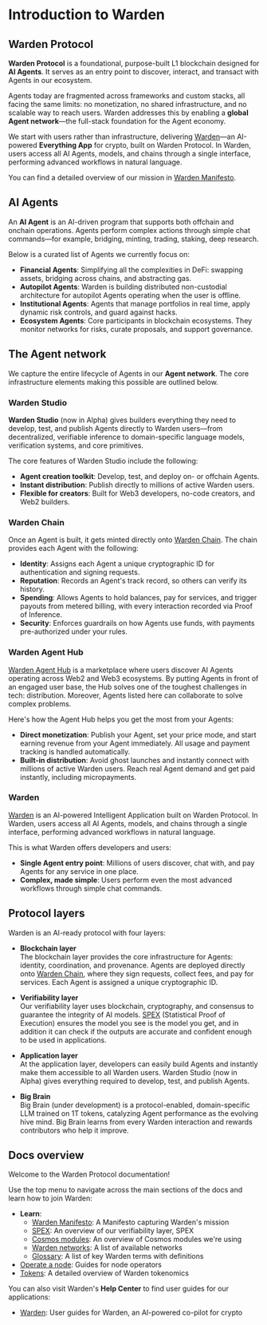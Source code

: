 ﻿---
sidebar_position: 1
id: home-doc
slug: /
---

# Introduction to Warden

## Warden Protocol

**Warden Protocol** is a foundational, purpose-built L1 blockchain designed for **AI Agents**. It serves as an entry point to discover, interact, and transact with Agents in our ecosystem.

Agents today are fragmented across frameworks and custom stacks, all facing the same limits: no monetization, no shared infrastructure, and no scalable way to reach users. Warden addresses this by enabling a **global Agent network**—the full-stack foundation for the Agent economy.

We start with users rather than infrastructure, delivering [Warden](https://wardenprotocol.org/)—an AI-powered **Everything App** for crypto, built on Warden Protocol. In Warden, users access all AI Agents, models, and chains through a single interface, performing advanced workflows in natural language.

You can find a detailed overview of our mission in [Warden Manifesto](/learn/warden-manifesto).

## AI Agents

An **AI Agent** is an AI-driven program that supports both offchain and onchain operations. Agents perform complex actions through simple chat commands—for example, bridging, minting, trading, staking, deep research.

Below is a curated list of Agents we currently focus on:

- **Financial Agents**: Simplifying all the complexities in DeFi: swapping assets, bridging across chains, and abstracting gas.
- **Autopilot Agents**: Warden is building distributed non-custodial architecture for autopilot Agents operating when the user is offline.
- **Institutional Agents**: Agents that manage portfolios in real time, apply dynamic risk controls, and guard against hacks.
- **Ecosystem Agents**: Core participants in blockchain ecosystems. They monitor networks for risks, curate proposals, and support governance.

## The Agent network

We capture the entire lifecycle of Agents in our **Agent network**. The core infrastructure elements making this possible are outlined below.

### Warden Studio

**Warden Studio** (now in Alpha) gives builders everything they need to develop, test, and publish Agents directly to Warden users—from decentralized, verifiable inference to domain-specific language models, verification systems, and core primitives.

The core features of Warden Studio include the following:

- **Agent creation toolkit**: Develop, test, and deploy on- or offchain Agents.
- **Instant distribution**: Publish directly to millions of active Warden users.
- **Flexible for creators**: Built for Web3 developers, no-code creators, and Web2 builders.

### Warden Chain

Once an Agent is built, it gets minted directly onto [Warden Chain](/learn/warden-networks). The chain provides each Agent with the following:

- **Identity**: Assigns each Agent a unique cryptographic ID for authentication and signing requests.  
- **Reputation**: Records an Agent's track record, so others can verify its history.  
- **Spending**: Allows Agents to hold balances, pay for services, and trigger payouts from metered billing, with every interaction recorded via Proof of Inference.
- **Security**: Enforces guardrails on how Agents use funds, with payments pre-authorized under your rules.

### Warden Agent Hub

[Warden Agent Hub](https://help.wardenprotocol.org/warden-app/explore-ai-agents) is a marketplace where users discover AI Agents operating across Web2 and Web3 ecosystems. By putting Agents in front of an engaged user base, the Hub solves one of the toughest challenges in tech: distribution. Moreover, Agents listed here can collaborate to solve complex problems.

Here's how the Agent Hub helps you get the most from your Agents:

- **Direct monetization**: Publish your Agent, set your price mode, and start earning revenue from your Agent immediately. All usage and payment tracking is handled automatically.
- **Built-in distribution**: Avoid ghost launches and instantly connect with millions of active Warden users. Reach real Agent demand and get paid instantly, including micropayments.

### Warden

[Warden](https://wardenprotocol.org/) is an AI-powered Intelligent Application built on Warden Protocol. In Warden, users access all AI Agents, models, and chains through a single interface, performing advanced workflows in natural language.

This is what Warden offers developers and users:

- **Single Agent entry point**: Millions of users discover, chat with, and pay Agents for any service in one place.
- **Complex, made simple**: Users perform even the most advanced workflows through simple chat commands.

## Protocol layers

Warden is an AI-ready protocol with four layers:

- **Blockchain layer**  
The blockchain layer provides the core infrastructure for Agents: identity, coordination, and provenance. Agents are deployed directly onto [Warden Chain](/learn/warden-networks), where they sign requests, collect fees, and pay for services. Each Agent is assigned a unique cryptographic ID.

- **Verifiability layer**  
Our verifiability layer uses blockchain, cryptography, and consensus to guarantee the integrity of AI models. [SPEX](/learn/spex) (Statistical Proof of Execution) ensures the model you see is the model you get, and in addition it can check if the outputs are accurate and confident enough to be used in applications.

- **Application layer**  
At the application layer, developers can easily build Agents and instantly make them accessible to all Warden users. Warden Studio (now in Alpha) gives everything required to develop, test, and publish Agents.

- **Big Brain**  
Big Brain (under development) is a protocol-enabled, domain-specific LLM trained on 1T tokens, catalyzing Agent performance as the evolving hive mind. Big Brain learns from every Warden interaction and rewards contributors who help it improve.

## Docs overview

Welcome to the Warden Protocol documentation!

Use the top menu to navigate across the main sections of the docs and learn how to join Warden:

- **Learn**:
  - [Warden Manifesto](learn/warden-manifesto): A Manifesto capturing Warden's mission
  - [SPEX](learn/spex): An overview of our verifiability layer, SPEX
  - [Cosmos modules](learn/cosmos-modules): An overview of Cosmos modules we're using
  - [Warden networks](learn/warden-networks): A list of available networks
  - [Glossary](learn/glossary): A list of key Warden terms with definitions
- [Operate a node](/operate-a-node/introduction): Guides for node operators
- [Tokens](/tokens/introduction): A detailed overview of Warden tokenomics

You can also visit Warden's **Help Center** to find user guides for our applications:

- [Warden](https://help.wardenprotocol.org): User guides for Warden, an AI-powered co-pilot for crypto


